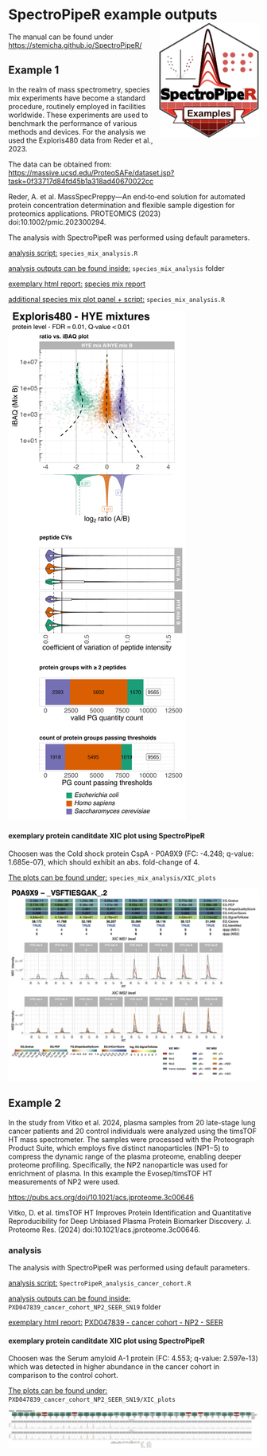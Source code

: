 
# SpectroPipeR example outputs <img src="SpectroPipeR_hexbin_logo.png" align="right" width="200" />

The manual can be found under https://stemicha.github.io/SpectroPipeR/

<!-- badges: start -->
<!-- badges: end -->


## Example 1

In the realm of mass spectrometry, species mix experiments have become a standard procedure, routinely employed in facilities worldwide. These experiments are used to benchmark the performance of various methods and devices. For the analysis we used the Exploris480 data from Reder et al., 2023.

The data can be obtained from: https://massive.ucsd.edu/ProteoSAFe/dataset.jsp?task=0f33717d84fd45b1a318ad40670022cc

Reder, A. et al. MassSpecPreppy—An end‐to‐end solution for automated protein concentration determination and flexible sample digestion for proteomics applications. PROTEOMICS (2023) doi:10.1002/pmic.202300294.
  

The analysis with SpectroPipeR was performed using default parameters.

<u>analysis script:</u> `species_mix_analysis.R`

<u>analysis outputs can be found inside:</u> `species_mix_analysis` folder

<u>exemplary html report:</u> [species mix report](https://stemicha.github.io/SpectroPipeR_examples/species_mix_analysis__2024_07_11__15_06_SpectroPipeR_report.html)

<u>additional species mix plot panel + script:</u> `species_mix_analysis.R`

![species mix analysis plot panel](species_mix_analysis/HYE_benchmarking_detailed_plot_panel.png)


#### exemplary protein canditdate XIC plot using SpectroPipeR

Choosen was the Cold shock protein CspA - P0A9X9 (FC: -4.248; q-value: 1.685e-07), which should exhibit an abs. fold-change of 4.

<u>The plots can be found under:</u> `species_mix_analysis/XIC_plots`

![XIC of P0A9X9__VSFTIESGAK_.2.png](species_mix_analysis/XIC_plots/P0A9X9__VSFTIESGAK_.2.png)


## Example 2

In the study from Vitko et al. 2024, plasma samples from 20 late-stage lung cancer patients and 20 control individuals
were analyzed using the timsTOF HT mass spectrometer. The samples were processed with the Proteograph
Product Suite, which employs five distinct nanoparticles (NP1−5) to compress the dynamic range of the
plasma proteome, enabling deeper proteome profiling. Specifically, the NP2 nanoparticle was used for enrichment of plasma. In this example the Evosep/timsTOF HT measurements of NP2 were used.

https://pubs.acs.org/doi/10.1021/acs.jproteome.3c00646

Vitko, D. et al. timsTOF HT Improves Protein Identification and Quantitative Reproducibility for Deep Unbiased Plasma Protein Biomarker Discovery. J. Proteome Res. (2024) doi:10.1021/acs.jproteome.3c00646.
  
### analysis

The analysis with SpectroPipeR was performed using default parameters.

<u>analysis script:</u> `SpectroPipeR_analysis_cancer_cohort.R`

<u>analysis outputs can be found inside:</u> `PXD047839_cancer_cohort_NP2_SEER_SN19` folder

<u>exemplary html report:</u> [PXD047839 - cancer cohort - NP2 - SEER](https://stemicha.github.io/SpectroPipeR_examples/PXD047839_cancer_cohort_NP2_SEER_SN19__2024_07_11__11_35_SpectroPipeR_report.html)

#### exemplary protein canditdate XIC plot using SpectroPipeR

Choosen was the Serum amyloid A-1 protein (FC: 4.553; q-value: 2.597e-13) which was detected in higher abundance in the cancer cohort in comparison to the control cohort.

<u>The plots can be found under:</u> `PXD047839_cancer_cohort_NP2_SEER_SN19/XIC_plots`

![XIC of P0DJI8__RGPGGVWAAEAISDAR_.3](PXD047839_cancer_cohort_NP2_SEER_SN19/XIC_plots/P0DJI8__RGPGGVWAAEAISDAR_.3.png)



